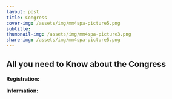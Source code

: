 ```yaml
---
layout: post
title: Congress
cover-img: /assets/img/mm4spa-picture5.png
subtitle:  
thumbnail-img: /assets/img/mm4spa-picture3.png
share-img: /assets/img/mm4spa-picture5.png
---
```

## All you need to Know about the Congress
**Registration:** 

**Information:** 

